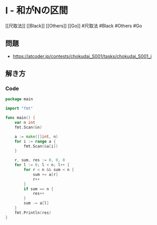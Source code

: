 # I - 和がNの区間
[[尺取法]] [[Black]] [[Others]] [[Go]]
#尺取法 #Black #Others #Go 

## 問題
- https://atcoder.jp/contests/chokudai_S001/tasks/chokudai_S001_i

## 解き方
### Code
```go
package main

import "fmt"

func main() {
	var n int
	fmt.Scan(&n)

	a := make([]int, n)
	for i := range a {
		fmt.Scan(&a[i])
	}

	r, sum, res := 0, 0, 0
	for l := 0; l < n; l++ {
		for r < n && sum < n {
			sum += a[r]
			r++
		}
		if sum == n {
			res++
		}
		sum -= a[l]
	}
	fmt.Println(res)
}
```